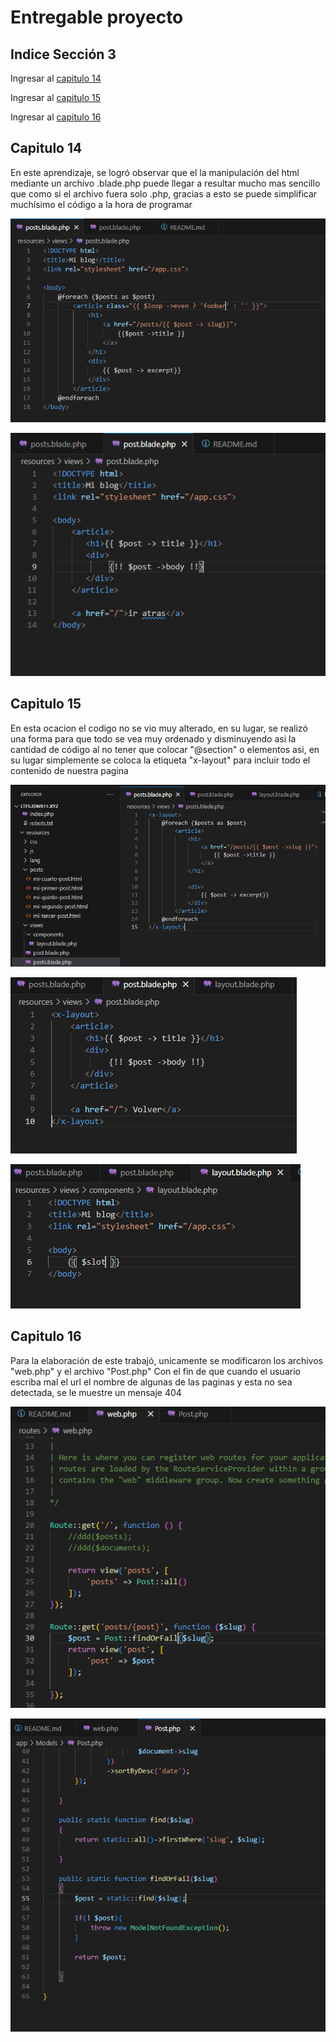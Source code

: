 # Entregable proyecto

## Indice Sección 3

 Ingresar al [capitulo 14](#capitulo-14)

 Ingresar al [capitulo 15](#capitulo-15)

 Ingresar al [capitulo 16](#capitulo-16)



 ## Capitulo 14

 En este aprendizaje, se logró observar que el la manipulación del html mediante un archivo .blade.php puede llegar a resultar mucho mas sencillo que como si el archivo fuera solo .php, gracias a esto se puede simplificar muchísimo el código a la hora de programar 

 ![Imagen](../Section3/images/video14/imagen1.PNG  "imagen de los cambios")

 ![Imagen](../Section3/images/video14/imagen2.PNG  "imagen de los cambios")


## Capitulo 15

En esta ocacion el codigo no se vio muy alterado, en su lugar, se realizó una forma para que todo se vea muy ordenado y disminuyendo asi la cantidad de código al no tener que colocar "@section" o elementos asi, en su lugar simplemente se coloca la etiqueta "x-layout" para incluir todo el contenido de nuestra pagina


![Imagen](../Section3/images/video15/imagen3.PNG  "Código")

![Imagen](../Section3/images/video15/imagen4.PNG  "Código")

![Imagen](../Section3/images/video15/imagen5.PNG  "Código")

## Capitulo 16

Para la elaboración de este trabajó, unicamente se modificaron los archivos "web.php" y el archivo "Post.php" Con el fin de que cuando el usuario escriba mal el url el nombre de algunas de las paginas y esta no sea detectada, se le muestre un mensaje 404

![Imagen](../Section3/images/video16/imagen6.PNG  "Modificación")

![Imagen](../Section3/images/video16/imagen7.PNG  "Modificación")